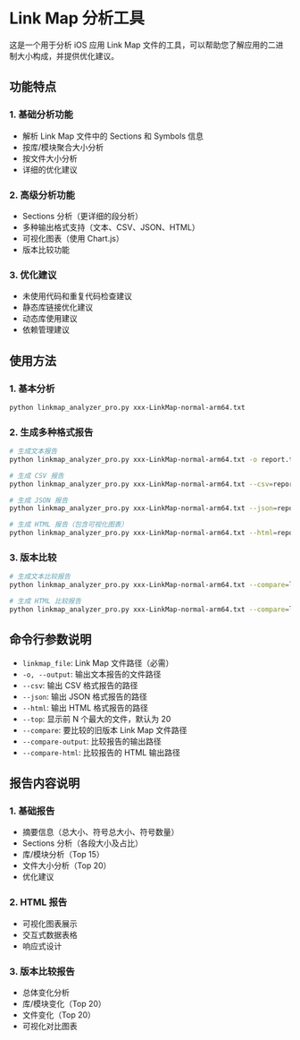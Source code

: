 # Link Map 分析工具

这是一个用于分析 iOS 应用 Link Map 文件的工具，可以帮助您了解应用的二进制大小构成，并提供优化建议。

## 功能特点

### 1. 基础分析功能
- 解析 Link Map 文件中的 Sections 和 Symbols 信息
- 按库/模块聚合大小分析
- 按文件大小分析
- 详细的优化建议

### 2. 高级分析功能
- Sections 分析（更详细的段分析）
- 多种输出格式支持（文本、CSV、JSON、HTML）
- 可视化图表（使用 Chart.js）
- 版本比较功能

### 3. 优化建议
- 未使用代码和重复代码检查建议
- 静态库链接优化建议
- 动态库使用建议
- 依赖管理建议

## 使用方法

### 1. 基本分析
```bash
python linkmap_analyzer_pro.py xxx-LinkMap-normal-arm64.txt
```

### 2. 生成多种格式报告
```bash
# 生成文本报告
python linkmap_analyzer_pro.py xxx-LinkMap-normal-arm64.txt -o report.txt

# 生成 CSV 报告
python linkmap_analyzer_pro.py xxx-LinkMap-normal-arm64.txt --csv=report.csv

# 生成 JSON 报告
python linkmap_analyzer_pro.py xxx-LinkMap-normal-arm64.txt --json=report.json

# 生成 HTML 报告（包含可视化图表）
python linkmap_analyzer_pro.py xxx-LinkMap-normal-arm64.txt --html=report.html
```

### 3. 版本比较
```bash
# 生成文本比较报告
python linkmap_analyzer_pro.py xxx-LinkMap-normal-arm64.txt --compare=linkmap-old.txt --compare-output=comparison.txt

# 生成 HTML 比较报告
python linkmap_analyzer_pro.py xxx-LinkMap-normal-arm64.txt --compare=linkmap-old.txt --compare-html=comparison.html
```

## 命令行参数说明

- `linkmap_file`: Link Map 文件路径（必需）
- `-o, --output`: 输出文本报告的文件路径
- `--csv`: 输出 CSV 格式报告的路径
- `--json`: 输出 JSON 格式报告的路径
- `--html`: 输出 HTML 格式报告的路径
- `--top`: 显示前 N 个最大的文件，默认为 20
- `--compare`: 要比较的旧版本 Link Map 文件路径
- `--compare-output`: 比较报告的输出路径
- `--compare-html`: 比较报告的 HTML 输出路径

## 报告内容说明

### 1. 基础报告
- 摘要信息（总大小、符号总大小、符号数量）
- Sections 分析（各段大小及占比）
- 库/模块分析（Top 15）
- 文件大小分析（Top 20）
- 优化建议

### 2. HTML 报告
- 可视化图表展示
- 交互式数据表格
- 响应式设计

### 3. 版本比较报告
- 总体变化分析
- 库/模块变化（Top 20）
- 文件变化（Top 20）
- 可视化对比图表
